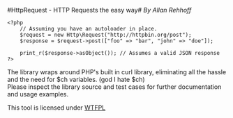 #HttpRequest - HTTP Requests the easy way#
_By Allan Rehhoff_

```
<?php
	// Assuming you have an autoloader in place.
	$request = new Http\Request("http://httpbin.org/post");
	$response = $request->post(["foo" => "bar", "john" => "doe"]);

	print_r($response->asObject()); // Assumes a valid JSON response
?>
```
The library wraps around PHP's built in curl library, eliminating all the hassle and the need for $ch variables. (god I hate $ch)  
Please inspect the library source and test cases for further documentation and usage examples.  

This tool is licensed under [ WTFPL ](http://www.wtfpl.net/)  